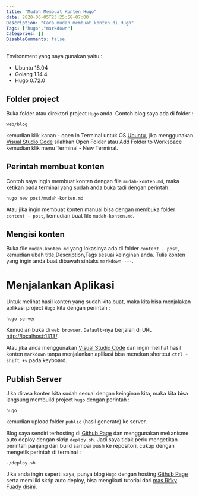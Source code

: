 ```yaml
---
title: "Mudah Membuat Konten Hugo"
date: 2020-06-05T23:25:58+07:00
Description: "Cara mudah membuat konten di Hugo"
Tags: ["hugo","markdown"]
Categories: []
DisableComments: false
---
```


Environment yang saya gunakan yaitu :
- Ubuntu 18.04
- Golang 1.14.4
- Hugo 0.72.0

## Folder project
Buka folder atau direktori project `Hugo` anda. Contoh blog saya ada di folder :

```
web/blog
```
kemudian klik kanan - open in Terminal untuk OS [Ubuntu](https://releases.ubuntu.com/18.04.4/), jika menggunakan [Visual Studio Code](https://code.visualstudio.com/download) silahkan Open Folder atau Add Folder to Workspace kemudian klik menu Terminal - New Terminal.

## Perintah membuat konten
Contoh saya ingin membuat konten dengan file `mudah-konten.md`, maka ketikan pada terminal yang sudah anda buka tadi dengan perintah :

```
hugo new post/mudah-konten.md
```
Atau jika ingin membuat konten manual bisa dengan membuka folder `content - post`, kemudian buat file `mudah-konten.md`.

## Mengisi konten
Buka file `mudah-konten.md` yang lokasinya ada di folder `content - post`, kemudian ubah title,Description,Tags sesuai keinginan anda. Tulis konten yang ingin anda buat dibawah sintaks `markdown ---`.

# Menjalankan Aplikasi
Untuk melihat hasil konten yang sudah kita buat, maka kita bisa menjalakan aplikasi project `Hugo` kita dengan perintah :

```
hugo server
```
Kemudian buka di `web browser`. `Default`-nya berjalan di URL [http://localhost:1313/](http://localhost:1313/).

Atau jika anda menggunakan [Visual Studio Code](https://code.visualstudio.com/download) dan ingin melihat hasil konten `markdown` tanpa menjalankan aplikasi bisa menekan shortcut `ctrl + shift +v` pada keyboard.

## Publish Server
Jika dirasa konten kita sudah sesuai dengan keinginan kita, maka kita bisa langsung membuild project `hugo` dengan perintah :

```
hugo
```
kemudian upload folder `public` (hasil generate) ke server.

Blog saya sendiri terhosting di [Github Page](https://pages.github.com/) dan menggunakan mekanisme auto deploy dengan skrip `deploy.sh`. Jadi saya tidak perlu mengetikan perintah panjang dari build sampai push ke repositori, cukup dengan mengetik perintah di terminal :

```
./deploy.sh
```

Jika anda ingin seperti saya, punya blog `Hugo` dengan hosting [Github Page](https://pages.github.com/) serta memiliki skrip auto deploy, bisa mengikuti tutorial dari [mas Rifky Fuady disini](https://rifkyfu32.github.io/blog/hugo-deploy-github/).